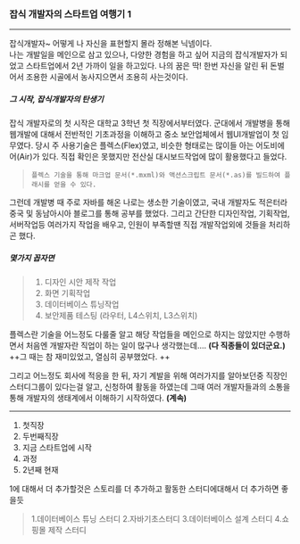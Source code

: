 ### 잡식 개발자의 스타트업 여행기 1


_ _ _

  잡식개발자~ 어떻게 나 자신을 표현할지 몰라 정해본 닉넴이다.  
  나는 개발일을 메인으로 삼고 있으나, 다양한 경험을 하고 싶어 지금의 잡식개발자가 되었고 스타트업에서 2년 가까이 일을 하고있다.
나의 꿈은 딱! 한번 자신을 알린 뒤 돈벌어서 조용한 시골에서 농사지으면서 조용히 사는것이다.


  ##### 그 시작, 잡식개발자의 탄생기 #####
  잡식 개발자로의 첫 시작은 대학교 3학년 첫 직장에서부터였다. 군대에서 개발병을 통해 웹개발에 대해서 전반적인 기초과정을 이해하고 중소 보안업체에서 웹UI개발업이 첫 임무였다. 당시 주 사용기술은 플렉스(Flex)였고, 비슷한 형태로는 많이들 아는 어도비에어(Air)가 있다. 직접 확인은 못했지만 전산실 대시보드작업에 많이 활용했다고 들었다.  
>     플렉스 기술을 통해 마크업 문서(*.mxml)와 액션스크립트 문서(*.as)를 빌드하여 플래시를 얻을 수 있다.


  그런데 개발병 때 주로 자바를 해온 나로는 생소한 기술이였고, 국내 개발자도 적은터라 중국 및 동남아시아 블로그를 통해 공부를 했었다. 그리고 간단한 디자인작업, 기획작업, 서버작업등 여러가지 작업을 배우고, 인원이 부족할땐 직접 개발작업외에 것들을 처리하곤 했다.

  ##### 몇가지 꼽자면 #####
  >1. 디자인 시안 제작 작업
  >2. 화면 기획작업
  >3. 데이터베이스 튜닝작업
  >4. 보안제품 테스팅 (라우터, L4스위치, L3스위치)


플렉스란 기술을 어느정도 다룰줄 알고 해당 작업들을 메인으로 하지는 않았지만 수행하면서 처음엔 개발자란 직업이 하는 일이 많구나 생각했는데.... __(다 직종들이 있더군요.)__   
++그 때는 참 재미있었고, 열심히 공부했었다. ++

그리고 어느정도 회사에 적응을 한 뒤, 자기 계발을 위해 여러가지를 알아보던중 직장인 스터디그룹이 있다는걸 알고, 신청하여 활동을 하였는데 그때 여러 개발자들과의 소통을 통해 개발자의 생태계에서 이해하기 시작하였다. __(계속)__






* * *
1. 첫직장
2. 두번째직장
3. 지금 스타트업에 시작
4. 과정
5. 2년째 현재


1에 대해서 더 추가할것은 스토리를 더 추가하고
활동한 스터디에대해서 더 추가하면 좋을듯

>1.데이터베이스 튜닝 스터디
>2.자바기초스터디
>3.데이터베이스 설계 스터디
>4.쇼핑몰 제작 스터디
>
